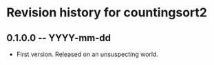 # Revision history for countingsort2

## 0.1.0.0  -- YYYY-mm-dd

* First version. Released on an unsuspecting world.
